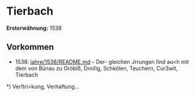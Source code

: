 # Tierbach

**Ersterwähnung:** 1538

## Vorkommen
- 1538: [jahre/1538/README.md](../jahre/1538/README.md) – Der-
gleichen Jrrungen ſind au<h mit dem von Bünau zu
Gröbiß, Droiſig, Schkölen, Teuchern, Cur3wit, Tierbach

*) Verſtri>kung, Verhaftung...
